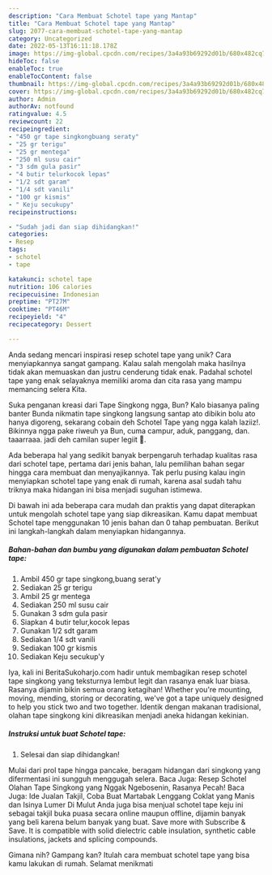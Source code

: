 ```yaml
---
description: "Cara Membuat Schotel tape yang Mantap"
title: "Cara Membuat Schotel tape yang Mantap"
slug: 2077-cara-membuat-schotel-tape-yang-mantap
category: Uncategorized
date: 2022-05-13T16:11:18.178Z
image: https://img-global.cpcdn.com/recipes/3a4a93b69292d01b/680x482cq70/schotel-tape-foto-resep-utama.jpg
hideToc: false
enableToc: true
enableTocContent: false
thumbnail: https://img-global.cpcdn.com/recipes/3a4a93b69292d01b/680x482cq70/schotel-tape-foto-resep-utama.jpg
cover: https://img-global.cpcdn.com/recipes/3a4a93b69292d01b/680x482cq70/schotel-tape-foto-resep-utama.jpg
author: Admin
authorAv: notfound
ratingvalue: 4.5
reviewcount: 22
recipeingredient:
- "450 gr tape singkongbuang seraty"
- "25 gr terigu"
- "25 gr mentega"
- "250 ml susu cair"
- "3 sdm gula pasir"
- "4 butir telurkocok lepas"
- "1/2 sdt garam"
- "1/4 sdt vanili"
- "100 gr kismis"
- " Keju secukupy"
recipeinstructions:

- "Sudah jadi dan siap dihidangkan!"
categories:
- Resep
tags:
- schotel
- tape

katakunci: schotel tape 
nutrition: 106 calories
recipecuisine: Indonesian
preptime: "PT27M"
cooktime: "PT46M"
recipeyield: "4"
recipecategory: Dessert

---
```





Anda sedang mencari inspirasi resep schotel tape yang unik? Cara menyiapkannya sangat gampang. Kalau salah mengolah maka hasilnya tidak akan memuaskan dan justru cenderung tidak enak. Padahal schotel tape yang enak selayaknya memiliki aroma dan cita rasa yang mampu memancing selera Kita.





Suka penganan kreasi dari Tape Singkong ngga, Bun? Kalo biasanya paling banter Bunda nikmatin tape singkong langsung santap ato dibikin bolu ato hanya digoreng, sekarang cobain deh Schotel Tape yang ngga kalah laziiz!. Bikinnya ngga pake riweuh ya Bun, cuma campur, aduk, panggang, dan. taaarraaa. jadi deh camilan super legiit 🤤.

Ada beberapa hal yang sedikit banyak berpengaruh terhadap kualitas rasa dari schotel tape, pertama dari jenis bahan, lalu pemilihan bahan segar hingga cara membuat dan menyajikannya. Tak perlu pusing kalau ingin menyiapkan schotel tape yang enak di rumah, karena asal sudah tahu triknya maka hidangan ini bisa menjadi suguhan istimewa.






Di bawah ini ada beberapa cara mudah dan praktis yang dapat diterapkan untuk mengolah schotel tape yang siap dikreasikan. Kamu dapat membuat Schotel tape menggunakan 10 jenis bahan dan 0 tahap pembuatan. Berikut ini langkah-langkah dalam menyiapkan hidangannya.

<!--inarticleads1-->

##### Bahan-bahan dan bumbu yang digunakan dalam pembuatan Schotel tape:

1. Ambil 450 gr tape singkong,buang serat&#39;y
1. Sediakan 25 gr terigu
1. Ambil 25 gr mentega
1. Sediakan 250 ml susu cair
1. Gunakan 3 sdm gula pasir
1. Siapkan 4 butir telur,kocok lepas
1. Gunakan 1/2 sdt garam
1. Sediakan 1/4 sdt vanili
1. Sediakan 100 gr kismis
1. Sediakan  Keju secukup&#39;y


Iya, kali ini BeritaSukoharjo.com hadir untuk membagikan resep schotel tape singkong yang teksturnya lembut legit dan rasanya enak luar biasa. Rasanya dijamin bikin semua orang ketagihan! Whether you&#39;re mounting, moving, mending, storing or decorating, we&#39;ve got a tape uniquely designed to help you stick two and two together. Identik dengan makanan tradisional, olahan tape singkong kini dikreasikan menjadi aneka hidangan kekinian. 

<!--inarticleads2-->

##### Instruksi untuk buat Schotel tape:


1. Selesai dan siap dihidangkan!

Mulai dari prol tape hingga pancake, beragam hidangan dari singkong yang difermentasi ini sungguh menggugah selera. Baca Juga: Resep Schotel Olahan Tape Singkong yang Nggak Ngebosenin, Rasanya Pecah! Baca Juga: Ide Jualan Takjil, Coba Buat Martabak Lenggang Coklat yang Manis dan Isinya Lumer Di Mulut Anda juga bisa menjual schotel tape keju ini sebagai takjil buka puasa secara online maupun offline, dijamin banyak yang beli karena belum banyak yang buat. Save more with Subscribe &amp; Save. It is compatible with solid dielectric cable insulation, synthetic cable insulations, jackets and splicing compounds. 

Gimana nih? Gampang kan? Itulah cara membuat schotel tape yang bisa kamu lakukan di rumah. Selamat menikmati
